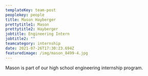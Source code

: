 ```yaml
---
templateKey: team-post
peoplekey: people
title: Mason Hayberger
prettytitle1: Mason
prettytitle2: Hayberger
jobtitle: Engineering Intern
jobtitle2: ""
teamcategory: internship
date: 2021-07-26T17:30:23.694Z
featuredimage: /img/mason_8499-4.jpg
---
```

Mason is part of our high school engineering internship program.